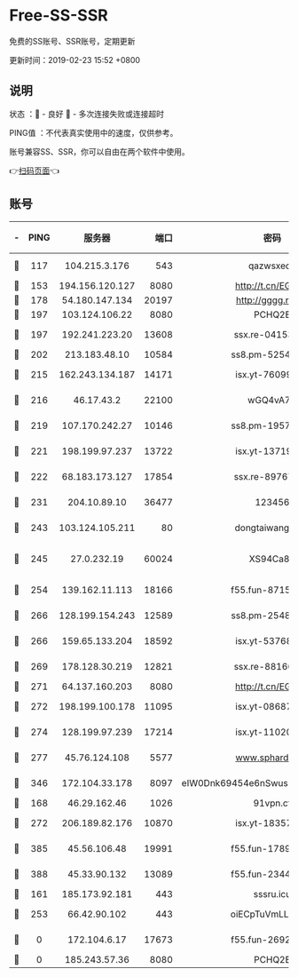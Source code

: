 # Free-SS-SSR

免费的SS账号、SSR账号，定期更新

更新时间：2019-02-23 15:52 +0800

## 说明

状态     ：🙂 - 良好 🙁 - 多次连接失败或连接超时

PING值   ：不代表真实使用中的速度，仅供参考。

账号兼容SS、SSR，你可以自由在两个软件中使用。

👉[扫码页面](https://liesauer.github.io/free-ss-ssr.github.io/)👈

## 账号

|-|PING|服务器|端口|密码|加密方式|区域|
|:----:|:----:|:-----:|-----:|:----:|:----:|:----:|
|🙂|117|104.215.3.176|543|qazwsxedc|aes-256-gcm|JP|
|🙂|153|194.156.120.127|8080|http://t.cn/EGJIyrl|rc4-md5|RU|
|🙂|178|54.180.147.134|20197|http://gggg.rocks|chacha20|KR|
|🙂|197|103.124.106.22|8080|PCHQ2E|rc4-md5|US|
|🙂|197|192.241.223.20|13608|ssx.re-04153947|aes-256-cfb|US|
|🙂|202|213.183.48.10|10584|ss8.pm-52546050|rc4-md5|RU|
|🙂|215|162.243.134.187|14171|isx.yt-76099235|aes-256-cfb|US|
|🙂|216|46.17.43.2|22100|wGQ4vA7D|aes-256-gcm|RU|
|🙂|219|107.170.242.27|10146|ss8.pm-19577834|aes-256-cfb|US|
|🙂|221|198.199.97.237|13722|isx.yt-13719964|aes-256-cfb|US|
|🙂|222|68.183.173.127|17854|ssx.re-89767953|aes-256-cfb|US|
|🙂|231|204.10.89.10|36477|123456|aes-256-cfb|US|
|🙂|243|103.124.105.211|80|dongtaiwang.com|aes-256-cfb|US|
|🙂|245|27.0.232.19|60024|XS94Ca8K|xchacha20-ietf-poly1305|HK|
|🙂|254|139.162.11.113|18166|f55.fun-87155784|aes-256-cfb|SG|
|🙂|266|128.199.154.243|12589|ss8.pm-25483788|aes-256-cfb|SG|
|🙂|266|159.65.133.204|18592|isx.yt-53768973|aes-256-cfb|SG|
|🙂|269|178.128.30.219|12821|ssx.re-88166677|aes-256-cfb|SG|
|🙂|271|64.137.160.203|8080|http://t.cn/EGJIyrl|rc4-md5|CA|
|🙂|272|198.199.100.178|11095|isx.yt-08687523|aes-256-cfb|US|
|🙂|274|128.199.97.239|17214|isx.yt-11020903|aes-256-cfb|SG|
|🙂|277|45.76.124.108|5577|www.sphard.com|aes-256-cfb|AU|
|🙂|346|172.104.33.178|8097|eIW0Dnk69454e6nSwuspv9DmS201tQ0D|aes-256-cfb|SG|
|🙂|168|46.29.162.46|1026|91vpn.cf|rc4-md5|RU|
|🙂|272|206.189.82.176|10870|isx.yt-18357670|aes-256-cfb|SG|
|🙂|385|45.56.106.48|19991|f55.fun-17890118|aes-256-cfb|US|
|🙂|388|45.33.90.132|13089|f55.fun-23448160|aes-256-cfb|US|
|🙁|161|185.173.92.181|443|sssru.icu|rc4-md5|RU|
|🙁|253|66.42.90.102|443|oiECpTuVmLLxk4Ts|aes-256-cfb|US|
|🙁|0|172.104.6.17|17673|f55.fun-26926013|aes-256-cfb|US|
|🙁|0|185.243.57.36|8080|PCHQ2E|rc4-md5|US|

